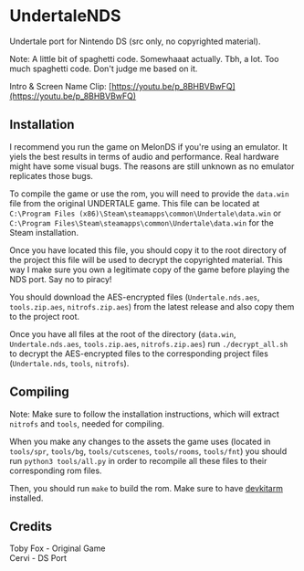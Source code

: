 # UndertaleNDS
Undertale port for Nintendo DS (src only, no copyrighted material).

Note: A little bit of spaghetti code. Somewhaaat actually. Tbh, a lot. Too much spaghetti code. Don't judge me based on it.

Intro & Screen Name Clip: [https://youtu.be/p_8BHBVBwFQ](https://youtu.be/p_8BHBVBwFQ)

## Installation
I recommend you run the game on MelonDS if you're using an emulator. It yiels
the best results in terms of audio and performance. Real hardware
might have some visual bugs. The reasons are still unknown as no
emulator replicates those bugs.

To compile the game or use the rom, you will need to provide the `data.win` file from the
original UNDERTALE game. This file can be located at
`C:\Program Files (x86)\Steam\steamapps\common\Undertale\data.win` or
`C:\Program Files\Steam\steamapps\common\Undertale\data.win` for the Steam installation.

Once you have located this file, you should copy it to the root directory of the project
this file will be used to decrypt the copyrighted material. This way I make sure you
own a legitimate copy of the game before playing the NDS port. Say no to piracy!

You should download the AES-encrypted files (`Undertale.nds.aes`, `tools.zip.aes`,
`nitrofs.zip.aes`) from the latest release and also copy them to the project root.

Once you have all files at the root of the directory (`data.win`, `Undertale.nds.aes`, `tools.zip.aes`,
`nitrofs.zip.aes`) run `./decrypt_all.sh` to decrypt the AES-encrypted files to the corresponding
project files (`Undertale.nds`, `tools`, `nitrofs`).

## Compiling
Note: Make sure to follow the installation instructions, which will
extract `nitrofs` and `tools`, needed for compiling.

When you make any changes to the assets the game uses (located in `tools/spr`, `tools/bg`, `tools/cutscenes`,
`tools/rooms`, `tools/fnt`) you should run `python3 tools/all.py` in order to recompile
all these files to their corresponding rom files.

Then, you should run `make` to build the rom. Make sure to have
[devkitarm](https://devkitpro.org/wiki/Getting_Started) installed.

## Credits
Toby Fox - Original Game  
Cervi - DS Port
